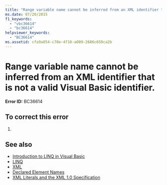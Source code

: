 ```yaml
---
title: "Range variable name cannot be inferred from an XML identifier that is not a valid Visual Basic identifier."
ms.date: 07/20/2015
f1_keywords: 
  - "vbc36614"
  - "bc36614"
helpviewer_keywords: 
  - "BC36614"
ms.assetid: cfa9a854-c70e-4f10-a009-2686c650ca2b
---
```

# Range variable name cannot be inferred from an XML identifier that is not a valid Visual Basic identifier.
**Error ID:** BC36614  
  
## To correct this error  
  
1.  
  
## See also
- [Introduction to LINQ in Visual Basic](../../visual-basic/programming-guide/language-features/linq/introduction-to-linq.md)
- [LINQ](../../visual-basic/programming-guide/language-features/linq/index.md)
- [XML](../../visual-basic/programming-guide/language-features/xml/index.md)
- [Declared Element Names](../../visual-basic/programming-guide/language-features/declared-elements/declared-element-names.md)
- [XML Literals and the XML 1.0 Specification](../../visual-basic/programming-guide/language-features/xml/xml-literals-and-the-xml-1-0-specification.md)
